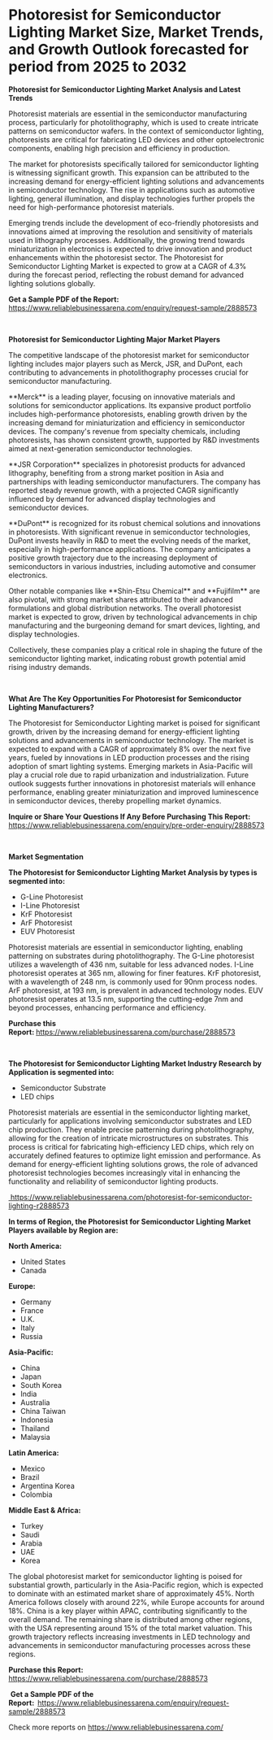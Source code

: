 <p><h1>Photoresist for Semiconductor Lighting Market Size, Market Trends, and Growth Outlook forecasted for period from 2025 to 2032</h1></p><p><strong>Photoresist for Semiconductor Lighting Market Analysis and Latest Trends</strong></p>
<p><p>Photoresist materials are essential in the semiconductor manufacturing process, particularly for photolithography, which is used to create intricate patterns on semiconductor wafers. In the context of semiconductor lighting, photoresists are critical for fabricating LED devices and other optoelectronic components, enabling high precision and efficiency in production.</p><p>The market for photoresists specifically tailored for semiconductor lighting is witnessing significant growth. This expansion can be attributed to the increasing demand for energy-efficient lighting solutions and advancements in semiconductor technology. The rise in applications such as automotive lighting, general illumination, and display technologies further propels the need for high-performance photoresist materials.</p><p>Emerging trends include the development of eco-friendly photoresists and innovations aimed at improving the resolution and sensitivity of materials used in lithography processes. Additionally, the growing trend towards miniaturization in electronics is expected to drive innovation and product enhancements within the photoresist sector. The Photoresist for Semiconductor Lighting Market is expected to grow at a CAGR of 4.3% during the forecast period, reflecting the robust demand for advanced lighting solutions globally.</p></p>
<p><strong>Get a Sample PDF of the Report:&nbsp;</strong> <a href="https://www.reliablebusinessarena.com/enquiry/request-sample/2888573?utm_campaign=3091&utm_medium=2&utm_source=Github&utm_content=ia&utm_term=14032025&utm_id=photoresist-for-semiconductor-lighting">https://www.reliablebusinessarena.com/enquiry/request-sample/2888573</a></p>
<p>&nbsp;</p>
<p><strong>Photoresist for Semiconductor Lighting Major Market Players</strong></p>
<p><p>The competitive landscape of the photoresist market for semiconductor lighting includes major players such as Merck, JSR, and DuPont, each contributing to advancements in photolithography processes crucial for semiconductor manufacturing. </p><p>**Merck** is a leading player, focusing on innovative materials and solutions for semiconductor applications. Its expansive product portfolio includes high-performance photoresists, enabling growth driven by the increasing demand for miniaturization and efficiency in semiconductor devices. The company's revenue from specialty chemicals, including photoresists, has shown consistent growth, supported by R&D investments aimed at next-generation semiconductor technologies.</p><p>**JSR Corporation** specializes in photoresist products for advanced lithography, benefiting from a strong market position in Asia and partnerships with leading semiconductor manufacturers. The company has reported steady revenue growth, with a projected CAGR significantly influenced by demand for advanced display technologies and semiconductor devices.</p><p>**DuPont** is recognized for its robust chemical solutions and innovations in photoresists. With significant revenue in semiconductor technologies, DuPont invests heavily in R&D to meet the evolving needs of the market, especially in high-performance applications. The company anticipates a positive growth trajectory due to the increasing deployment of semiconductors in various industries, including automotive and consumer electronics.</p><p>Other notable companies like **Shin-Etsu Chemical** and **Fujifilm** are also pivotal, with strong market shares attributed to their advanced formulations and global distribution networks. The overall photoresist market is expected to grow, driven by technological advancements in chip manufacturing and the burgeoning demand for smart devices, lighting, and display technologies. </p><p>Collectively, these companies play a critical role in shaping the future of the semiconductor lighting market, indicating robust growth potential amid rising industry demands.</p></p>
<p>&nbsp;</p>
<p><strong>What Are The Key Opportunities For Photoresist for Semiconductor Lighting Manufacturers?</strong></p>
<p><p>The Photoresist for Semiconductor Lighting market is poised for significant growth, driven by the increasing demand for energy-efficient lighting solutions and advancements in semiconductor technology. The market is expected to expand with a CAGR of approximately 8% over the next five years, fueled by innovations in LED production processes and the rising adoption of smart lighting systems. Emerging markets in Asia-Pacific will play a crucial role due to rapid urbanization and industrialization. Future outlook suggests further innovations in photoresist materials will enhance performance, enabling greater miniaturization and improved luminescence in semiconductor devices, thereby propelling market dynamics.</p></p>
<p><strong>Inquire or Share Your Questions If Any Before Purchasing This Report:</strong> <a href="https://www.reliablebusinessarena.com/enquiry/pre-order-enquiry/2888573?utm_campaign=3091&utm_medium=2&utm_source=Github&utm_content=ia&utm_term=14032025&utm_id=photoresist-for-semiconductor-lighting">https://www.reliablebusinessarena.com/enquiry/pre-order-enquiry/2888573</a></p>
<p>&nbsp;</p>
<p><strong>Market Segmentation</strong></p>
<p><strong>The Photoresist for Semiconductor Lighting Market Analysis by types is segmented into:</strong></p>
<p><ul><li>G-Line Photoresist</li><li>I-Line Photoresist</li><li>KrF Photoresist</li><li>ArF Photoresist</li><li>EUV Photoresist</li></ul></p>
<p><p>Photoresist materials are essential in semiconductor lighting, enabling patterning on substrates during photolithography. The G-Line photoresist utilizes a wavelength of 436 nm, suitable for less advanced nodes. I-Line photoresist operates at 365 nm, allowing for finer features. KrF photoresist, with a wavelength of 248 nm, is commonly used for 90nm process nodes. ArF photoresist, at 193 nm, is prevalent in advanced technology nodes. EUV photoresist operates at 13.5 nm, supporting the cutting-edge 7nm and beyond processes, enhancing performance and efficiency.</p></p>
<p><strong>Purchase this Report:&nbsp;</strong><a href="https://www.reliablebusinessarena.com/purchase/2888573?utm_campaign=3091&utm_medium=2&utm_source=Github&utm_content=ia&utm_term=14032025&utm_id=photoresist-for-semiconductor-lighting">https://www.reliablebusinessarena.com/purchase/2888573</a></p>
<p>&nbsp;</p>
<p><strong>The Photoresist for Semiconductor Lighting Market Industry Research by Application is segmented into:</strong></p>
<p><ul><li>Semiconductor Substrate</li><li>LED chips</li></ul></p>
<p><p>Photoresist materials are essential in the semiconductor lighting market, particularly for applications involving semiconductor substrates and LED chip production. They enable precise patterning during photolithography, allowing for the creation of intricate microstructures on substrates. This process is critical for fabricating high-efficiency LED chips, which rely on accurately defined features to optimize light emission and performance. As demand for energy-efficient lighting solutions grows, the role of advanced photoresist technologies becomes increasingly vital in enhancing the functionality and reliability of semiconductor lighting products.</p></p>
<p><a href="https://www.reliablebusinessarena.com/photoresist-for-semiconductor-lighting-r2888573?utm_campaign=3091&utm_medium=2&utm_source=Github&utm_content=ia&utm_term=14032025&utm_id=photoresist-for-semiconductor-lighting">&nbsp;https://www.reliablebusinessarena.com/photoresist-for-semiconductor-lighting-r2888573</a></p>
<p><strong>In terms of Region, the Photoresist for Semiconductor Lighting Market Players available by Region are:</strong></p>
<p>
    <p> <strong> North America: </strong>
        <ul>
            <li>United States</li>
            <li>Canada</li>
        </ul>
        </p> 
    <p> <strong> Europe: </strong>
        <ul>
            <li>Germany</li>
            <li>France</li>
            <li>U.K.</li>
            <li>Italy</li>
            <li>Russia</li>
        </ul>
        </p> 
    <p> <strong> Asia-Pacific: </strong>
        <ul>
            <li>China</li>
            <li>Japan</li>
            <li>South Korea</li>
            <li>India</li>
            <li>Australia</li>
            <li>China Taiwan</li>
            <li>Indonesia</li>
            <li>Thailand</li>
            <li>Malaysia</li>
        </ul>
        </p> 
    <p> <strong> Latin America: </strong>
        <ul>
            <li>Mexico</li>
            <li>Brazil</li>
            <li>Argentina Korea</li>
            <li>Colombia</li>
        </ul>
        </p> 
    <p> <strong> Middle East & Africa: </strong>
        <ul>
            <li>Turkey</li>
            <li>Saudi</li>
            <li>Arabia</li>
            <li>UAE</li>
            <li>Korea</li>
        </ul>
    </p>
    </p>
<p><p>The global photoresist market for semiconductor lighting is poised for substantial growth, particularly in the Asia-Pacific region, which is expected to dominate with an estimated market share of approximately 45%. North America follows closely with around 22%, while Europe accounts for around 18%. China is a key player within APAC, contributing significantly to the overall demand. The remaining share is distributed among other regions, with the USA representing around 15% of the total market valuation. This growth trajectory reflects increasing investments in LED technology and advancements in semiconductor manufacturing processes across these regions.</p></p>
<p><strong>Purchase this Report: </strong><a href="https://www.reliablebusinessarena.com/purchase/2888573?utm_campaign=3091&utm_medium=2&utm_source=Github&utm_content=ia&utm_term=14032025&utm_id=photoresist-for-semiconductor-lighting">https://www.reliablebusinessarena.com/purchase/2888573</a></p>
<p>&nbsp;<strong>Get a Sample PDF of the Report:&nbsp;&nbsp;</strong><a href="https://www.reliablebusinessarena.com/enquiry/request-sample/2888573?utm_campaign=3091&utm_medium=2&utm_source=Github&utm_content=ia&utm_term=14032025&utm_id=photoresist-for-semiconductor-lighting">https://www.reliablebusinessarena.com/enquiry/request-sample/2888573</a></p>
<p><strong></strong></p>
<p>Check more reports on <a href="https://www.reliablebusinessarena.com/?utm_campaign=3091&utm_medium=2&utm_source=Github&utm_content=ia&utm_term=14032025&utm_id=photoresist-for-semiconductor-lighting">https://www.reliablebusinessarena.com/</a></p>